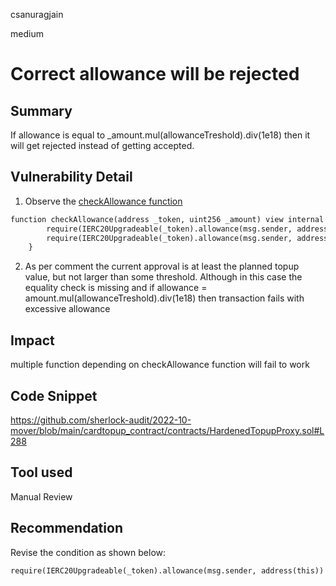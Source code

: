 csanuragjain

medium

# Correct allowance will be rejected

## Summary
If allowance is equal to _amount.mul(allowanceTreshold).div(1e18) then it will get rejected instead of getting accepted.

## Vulnerability Detail
1. Observe the [checkAllowance function](https://github.com/sherlock-audit/2022-10-mover/blob/main/cardtopup_contract/contracts/HardenedTopupProxy.sol#L286)

```python
function checkAllowance(address _token, uint256 _amount) view internal {
        require(IERC20Upgradeable(_token).allowance(msg.sender, address(this)) >= _amount, "insufficient allowance");
        require(IERC20Upgradeable(_token).allowance(msg.sender, address(this)) < _amount.mul(allowanceTreshold).div(1e18), "excessive allowance");
    }
```

2. As per comment the current approval is at least the planned topup value, but not larger than some threshold. Although in this case the equality check is missing and if allowance = amount.mul(allowanceTreshold).div(1e18) then transaction fails with excessive allowance

## Impact
multiple function depending on checkAllowance function will fail to work

## Code Snippet
https://github.com/sherlock-audit/2022-10-mover/blob/main/cardtopup_contract/contracts/HardenedTopupProxy.sol#L288

## Tool used
Manual Review

## Recommendation
Revise the condition as shown below:

```python
require(IERC20Upgradeable(_token).allowance(msg.sender, address(this)) <= _amount.mul(allowanceTreshold).div(1e18), "excessive allowance");
```